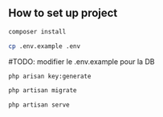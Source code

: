 ## How to set up project

```bash
composer install
```

```bash
cp .env.example .env
```

#TODO: modifier le .env.example pour la DB

```bash
php arisan key:generate
```

```bash 
php artisan migrate
```

```bash
php artisan serve
```